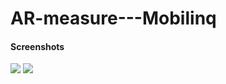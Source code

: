 # AR-measure---Mobilinq

#### Screenshots

<img src = "Screenshots/Screenshot_1.png" />
<img src = "Screenshots/Screenshot_2.png" />
